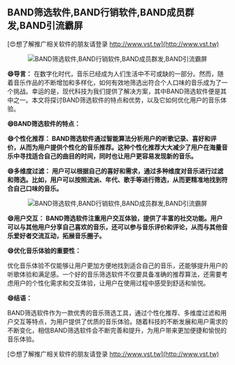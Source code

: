 ## **BAND筛选软件,BAND行销软件,BAND成员群发,BAND引流霸屏**

[😍想了解推广相关软件的朋友请登录 http://www.vst.tw](http://www.vst.tw)

 <center><img src="https://vst.tw/MP4/tuiguang/png/0.png" alt="BAND筛选软件,BAND行销软件,BAND成员群发,BAND引流霸屏"></center>

**😄导言：**
在数字化时代，音乐已经成为人们生活中不可或缺的一部分。然而，随着音乐作品的不断增加和多样化，如何有效地筛选出符合个人口味的音乐成为了一个挑战。幸运的是，现代科技为我们提供了解决方案，其中BAND筛选软件便是其中之一。本文将探讨BAND筛选软件的特点和优势，以及它如何优化用户的音乐体验。

**😄BAND筛选软件的特点：**

**😄个性化推荐： BAND筛选软件通过智能算法分析用户的听歌记录、喜好和评价，从而为用户提供个性化的音乐推荐。这种个性化推荐大大减少了用户在海量音乐中寻找适合自己的曲目的时间，同时也让用户更容易发现新的音乐。**

**😄多维度过滤： 用户可以根据自己的喜好和需求，通过多种维度对音乐进行过滤和筛选。比如，用户可以按照流派、年代、歌手等进行筛选，从而更精准地找到符合自己口味的音乐。**

 <center><img src="https://vst.tw/MP4/tuiguang/png/4.png" alt="BAND筛选软件,BAND行销软件,BAND成员群发,BAND引流霸屏"></center>

**😄用户交互： BAND筛选软件注重用户交互体验，提供了丰富的社交功能。用户可以与其他用户分享自己喜欢的音乐，还可以参与音乐评价和评论，从而与其他音乐爱好者交流互动，拓展音乐圈子。**

**😄优化音乐体验的重要性：**

优化音乐体验不仅能够让用户更加方便地找到适合自己的音乐，还能够提升用户的听歌体验和满足感。一个好的音乐筛选软件不仅要具备准确的推荐算法，还需要考虑用户的个性化需求和交互体验，让用户在使用过程中感受到舒适和愉悦。

**😄结语：**

BAND筛选软件作为一款优秀的音乐筛选工具，通过个性化推荐、多维度过滤和用户交互等特点，为用户提供了优质的音乐体验。随着科技的不断发展和用户需求的不断变化，相信BAND筛选软件会不断完善和提升，为用户带来更加便捷和愉悦的音乐体验。

[😍想了解推广相关软件的朋友请登录 http://www.vst.tw](http://www.vst.tw)



